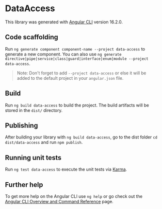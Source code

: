 # DataAccess

This library was generated with [Angular CLI](https://github.com/angular/angular-cli) version 16.2.0.

## Code scaffolding

Run `ng generate component component-name --project data-access` to generate a new component. You can also use `ng generate directive|pipe|service|class|guard|interface|enum|module --project data-access`.
> Note: Don't forget to add `--project data-access` or else it will be added to the default project in your `angular.json` file. 

## Build

Run `ng build data-access` to build the project. The build artifacts will be stored in the `dist/` directory.

## Publishing

After building your library with `ng build data-access`, go to the dist folder `cd dist/data-access` and run `npm publish`.

## Running unit tests

Run `ng test data-access` to execute the unit tests via [Karma](https://karma-runner.github.io).

## Further help

To get more help on the Angular CLI use `ng help` or go check out the [Angular CLI Overview and Command Reference](https://angular.io/cli) page.
